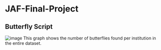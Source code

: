 # JAF-Final-Project

## Butterfly Script 
![image](https://user-images.githubusercontent.com/98784364/167743735-712f8366-032b-49a4-b2d2-f2d8bd4395d4.png)
This graph shows the number of butterflies found per institution in the entire dataset.
